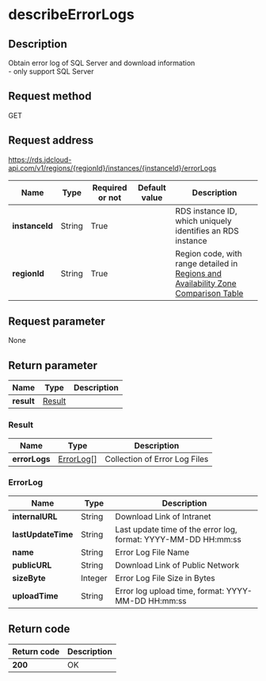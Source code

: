 # describeErrorLogs


## Description
Obtain error log of SQL Server and download information<br>- only support SQL Server

## Request method
GET

## Request address
https://rds.jdcloud-api.com/v1/regions/{regionId}/instances/{instanceId}/errorLogs

|Name|Type|Required or not|Default value|Description|
|---|---|---|---|---|
|**instanceId**|String|True||RDS instance ID, which uniquely identifies an RDS instance|
|**regionId**|String|True||Region code, with range detailed in [Regions and Availability Zone Comparison Table](../Enum-Definitions/Regions-AZ.md)|

## Request parameter
None


## Return parameter
|Name|Type|Description|
|---|---|---|
|**result**|[Result](##Result)||


### <a name="Result">Result</a>
|Name|Type|Description|
|---|---|---|
|**errorLogs**|[ErrorLog[]](##ErrorLog)|Collection of Error Log Files|
### <a name="ErrorLog">ErrorLog</a>
|Name|Type|Description|
|---|---|---|
|**internalURL**|String|Download Link of Intranet|
|**lastUpdateTime**|String|Last update time of the error log, format: YYYY-MM-DD HH:mm:ss|
|**name**|String|Error Log File Name|
|**publicURL**|String|Download Link of Public Network|
|**sizeByte**|Integer|Error Log File Size in Bytes|
|**uploadTime**|String|Error log upload time, format: YYYY-MM-DD HH:mm:ss|

## Return code
|Return code|Description|
|---|---|
|**200**|OK|
